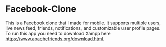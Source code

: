 # Facebook-Clone
This is a Facebook clone that I made for mobile. It supports multiple users, live news feed, friends, notifications, and customizable user profile pages. To run this app you need to download Xampp here https://www.apachefriends.org/download.html.   
